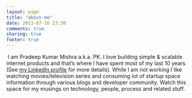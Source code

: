```yaml
---
layout: page
title: "about-me"
date: 2013-07-16 23:30
comments: true
sharing: true
footer: true
---
```

<p><img class="left" src="https://pbs.twimg.com/profile_images/3678676354/b5ec6c6c2ba63dfd07ff60f34b88b41c.jpeg" title="" >
I am Pradeep Kumar Mishra a.k.a. PK. I love building simple &amp; scalable internet products and that&rsquo;s where I have spent most of my last 10 years (See <a href="https://linkedin.com/in/pradeepmishra">my LinkedIn profile</a> for more details). While I am not working I like watching movies/television series and consuming lot of startup space information through various blogs and developer community. Watch this space for my musings on technology, people, process and related stuff.</p>
